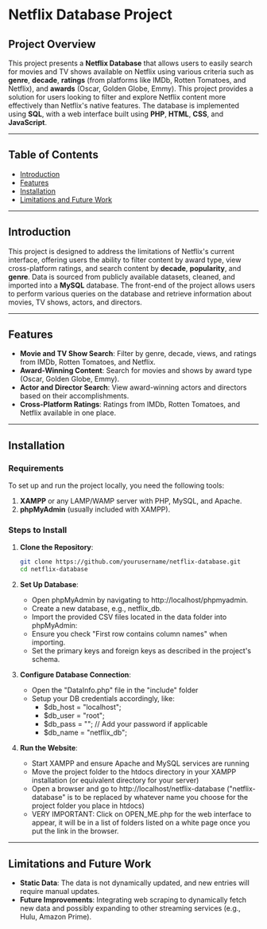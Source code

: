 # Netflix Database Project

## Project Overview

This project presents a **Netflix Database** that allows users to easily search for movies and TV shows available on Netflix using various criteria such as **genre**, **decade**, **ratings** (from platforms like IMDb, Rotten Tomatoes, and Netflix), and **awards** (Oscar, Golden Globe, Emmy). This project provides a solution for users looking to filter and explore Netflix content more effectively than Netflix's native features. The database is implemented using **SQL**, with a web interface built using **PHP**, **HTML**, **CSS**, and **JavaScript**.

---

## Table of Contents

- [Introduction](#introduction)
- [Features](#features)
- [Installation](#installation)
- [Limitations and Future Work](#limitations-and-future-work)

---

## Introduction

This project is designed to address the limitations of Netflix's current interface, offering users the ability to filter content by award type, view cross-platform ratings, and search content by **decade**, **popularity**, and **genre**. Data is sourced from publicly available datasets, cleaned, and imported into a **MySQL** database. The front-end of the project allows users to perform various queries on the database and retrieve information about movies, TV shows, actors, and directors.

---

## Features

- **Movie and TV Show Search**: Filter by genre, decade, views, and ratings from IMDb, Rotten Tomatoes, and Netflix.
- **Award-Winning Content**: Search for movies and shows by award type (Oscar, Golden Globe, Emmy).
- **Actor and Director Search**: View award-winning actors and directors based on their accomplishments.
- **Cross-Platform Ratings**: Ratings from IMDb, Rotten Tomatoes, and Netflix available in one place.

---

## Installation

### Requirements

To set up and run the project locally, you need the following tools:
1. **XAMPP** or any LAMP/WAMP server with PHP, MySQL, and Apache.
2. **phpMyAdmin** (usually included with XAMPP).

### Steps to Install

1. **Clone the Repository**:
   ```bash
   git clone https://github.com/yourusername/netflix-database.git
   cd netflix-database

2. **Set Up Database**:
   - Open phpMyAdmin by navigating to http://localhost/phpmyadmin.
   - Create a new database, e.g., netflix_db.
   - Import the provided CSV files located in the data folder into phpMyAdmin:
   - Ensure you check "First row contains column names" when importing.
   - Set the primary keys and foreign keys as described in the project's schema.

3. **Configure Database Connection**:
   - Open the "DataInfo.php" file in the "include" folder
   - Setup your DB credentials accordingly, like:
        - $db_host = "localhost";
        - $db_user = "root";
        - $db_pass = "";  // Add your password if applicable
        - $db_name = "netflix_db";

4. **Run the Website**:
   - Start XAMPP and ensure Apache and MySQL services are running
   - Move the project folder to the htdocs directory in your XAMPP installation (or equivalent directory for your server)
   - Open a browser and go to http://localhost/netflix-database ("netflix-database" is to be replaced by whatever name you choose for the project folder you place in htdocs)
   - VERY IMPORTANT: Click on OPEN_ME.php for the web interface to appear, it will be in a list of folders listed on a white page once you put the link in the browser.

---

## Limitations and Future Work

- **Static Data**: The data is not dynamically updated, and new entries will require manual updates.
- **Future Improvements**: Integrating web scraping to dynamically fetch new data and possibly expanding to other streaming services (e.g., Hulu, Amazon Prime).



